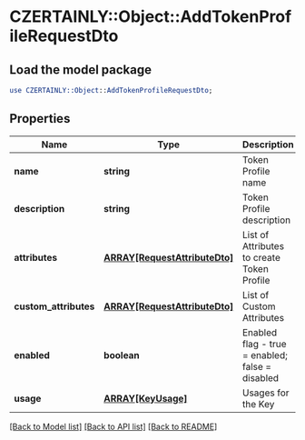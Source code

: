 # CZERTAINLY::Object::AddTokenProfileRequestDto

## Load the model package
```perl
use CZERTAINLY::Object::AddTokenProfileRequestDto;
```

## Properties
Name | Type | Description | Notes
------------ | ------------- | ------------- | -------------
**name** | **string** | Token Profile name | 
**description** | **string** | Token Profile description | [optional] 
**attributes** | [**ARRAY[RequestAttributeDto]**](RequestAttributeDto.md) | List of Attributes to create Token Profile | 
**custom_attributes** | [**ARRAY[RequestAttributeDto]**](RequestAttributeDto.md) | List of Custom Attributes | [optional] 
**enabled** | **boolean** | Enabled flag - true &#x3D; enabled; false &#x3D; disabled | [optional] [default to false]
**usage** | [**ARRAY[KeyUsage]**](KeyUsage.md) | Usages for the Key | [optional] 

[[Back to Model list]](../README.md#documentation-for-models) [[Back to API list]](../README.md#documentation-for-api-endpoints) [[Back to README]](../README.md)


